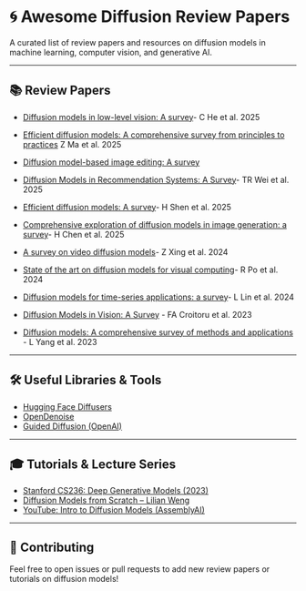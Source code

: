 # 🌀 Awesome Diffusion Review Papers

A curated list of review papers and resources on diffusion models in machine learning, computer vision, and generative AI.

---

## 📚 Review Papers

- [Diffusion models in low-level vision: A survey](https://ieeexplore.ieee.org/iel8/34/4359286/10902142.pdf)- C He et al. 2025
- [Efficient diffusion models: A comprehensive survey from principles to practices](https://arxiv.org/pdf/2410.11795?) Z Ma et al. 2025
- [Diffusion model-based image editing: A survey](https://arxiv.org/pdf/2402.17525)
- [Diffusion Models in Recommendation Systems: A Survey](https://arxiv.org/pdf/2501.10548)- TR Wei et al. 2025
- [Efficient diffusion models: A survey](https://arxiv.org/pdf/2502.06805)- H Shen et al. 2025
- [Comprehensive exploration of diffusion models in image generation: a survey](https://link.springer.com/content/pdf/10.1007/s10462-025-11110-3.pdf)- H Chen et al. 2025

- [A survey on video diffusion models](https://arxiv.org/pdf/2310.10647)-  Z Xing et al. 2024
- [State of the art on diffusion models for visual computing](https://arxiv.org/pdf/2310.07204)- R Po et al. 2024
- [Diffusion models for time-series applications: a survey](https://arxiv.org/pdf/2305.00624)- L Lin et al. 2024

 - [ Diffusion Models in Vision: A Survey](https://arxiv.org/pdf/2209.04747) -  FA Croitoru et al. 2023
 - [Diffusion models: A comprehensive survey of methods and applications](https://arxiv.org/pdf/2209.00796) - L Yang et al. 2023

---

## 🛠 Useful Libraries & Tools

- [Hugging Face Diffusers](https://github.com/huggingface/diffusers)
- [OpenDenoise](https://github.com/OpenDenoise/OpenDenoise)
- [Guided Diffusion (OpenAI)](https://github.com/openai/guided-diffusion)

---

## 🎓 Tutorials & Lecture Series

- [Stanford CS236: Deep Generative Models (2023)](https://cs236.stanford.edu/)
- [Diffusion Models from Scratch – Lilian Weng](https://lilianweng.github.io/posts/2021-07-11-diffusion-models/)
- [YouTube: Intro to Diffusion Models (AssemblyAI)](https://www.youtube.com/watch?v=HoKDTa5jHvg)

---

## 🤝 Contributing

Feel free to open issues or pull requests to add new review papers or tutorials on diffusion models!

